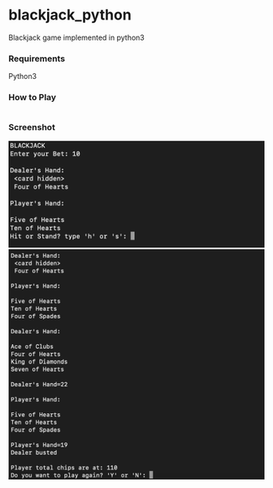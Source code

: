 # blackjack_python
Blackjack game implemented in python3

### Requirements
Python3

### How to Play
``` python3 run.py
```

### Screenshot

![Start](images/start.png)
![Gameplay](/images/gameplay.png)
